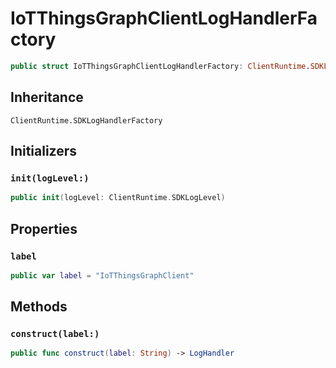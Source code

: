 # IoTThingsGraphClientLogHandlerFactory

``` swift
public struct IoTThingsGraphClientLogHandlerFactory: ClientRuntime.SDKLogHandlerFactory 
```

## Inheritance

`ClientRuntime.SDKLogHandlerFactory`

## Initializers

### `init(logLevel:)`

``` swift
public init(logLevel: ClientRuntime.SDKLogLevel) 
```

## Properties

### `label`

``` swift
public var label = "IoTThingsGraphClient"
```

## Methods

### `construct(label:)`

``` swift
public func construct(label: String) -> LogHandler 
```

